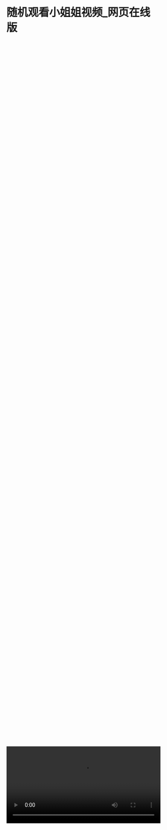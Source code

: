 # 随机观看小姐姐视频_网页在线版


<!--more-->
<script src="https://code.jquery.com/jquery-3.6.0.min.js"></script>
<style>
*{
    border: 0;
    margin: 0;
    padding: 0;
    outline: none;
    box-sizing: border-box;
}
#body {
    background: #000;
    width: 100vw;
    height: 100vh;
    overflow: hidden;
    display: flex;
    flex-direction: column;
    align-items: center;
}
#ybrc {
    height: calc(100vh - 60px);
    display: flex;
    justify-content: center;
    align-items: center;
}
#player {
    width: 100%;
    height: auto;
    max-height: 100%;
}
#buttons {
    height: 60px;
    padding: 10px;
    text-align: center;
}
#switch,
#next {
    background: #FFF;
    background: linear-gradient(to bottom, #FF2,#FB0);
    color: #AF2E08;
    font-size: 16px;
    font-weight: bold;
    height: 40px;
    padding: 0px 20px;
    margin: 0px 5px;
    border-radius: 20px;
}
</style>
<section id="ybrc">
        <video id="player" src="https://v.nrzj.vip/video.php" controls webkit-playsinline playsinline autoplay x-webkit-airplay='true' x5-video-player-type='h5' x5-video-player-fullscreen='true' x5-video-ignore-metadata='true' controlslist="nodownload"></video>
    </section>
    <section id="buttons">
        <button id="switch">🚩提神: 开🥰</button>
        <button id="next">👉🏻播放下一个😍</button>
    </section>
    <script>
    (function (window, document) {
        if (top != self) {
            window.top.location.replace(self.location.href);
        }
        var get = function (id) {
            return document.getElementById(id);
        }
        var bind = function (element, event, callback) {
            return element.addEventListener(event, callback);
        }
        var auto = true;
        var player = get('player');
        var randomm = function () {
            player.src = 'https://v.nrzj.vip/video.php/video.php?_t=' + Math.random();
            player.play();
        }
        bind(get('next'), 'click', randomm);
        bind(player, 'error', function () {
            randomm();
        });
        bind(get('switch'), 'click', function () {
            auto = !auto;
            this.innerText = '🚩提神: ' + (auto ? '开🥰' : '关😔');
        });
        bind(player, 'ended', function () {
            if (auto) randomm();
        });
    })(window, document);
</script> 
<script type='text/javascript' src="//libs.cdnjs.net/jquery.qrcode/1.0/jquery.qrcode.min.js"></script>
<div id="qrcode"></div> 
<a id="download" download="qrcode.jpg"></a>
<div id="btn" style="margin: 0 auto; text-align: center;">
<button id="save"><b>扫一扫手机👀</b></button>
</div>
<script type="text/javascript">
    jQuery('#qrcode').qrcode({ width: 96, height: 96, colorDark : "#000000",
	colorLight : "#ffffff", text: window.location.href });$("#save").click(function () {
        var canvas = $('#qrcode').find("canvas").get(0);
        var url = canvas.toDataURL('image/jpeg');$("#download").attr('href', url).get(0).click();
        return false;
    });
</script>
